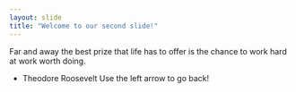 ```yaml
---
layout: slide
title: "Welcome to our second slide!"
---
```

Far and away the best prize that life has to offer is the chance to work hard at work worth doing.
- Theodore Roosevelt
Use the left arrow to go back!

